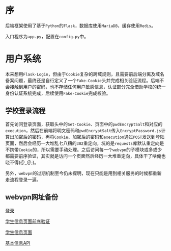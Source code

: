 <!--
 * @Author: flwfdd
 * @Date: 2022-03-10 17:24:45
 * @LastEditTime: 2022-03-10 19:14:05
 * @Description: 
 * _(:з」∠)_
-->
# 序

后端框架使用了基于`Python`的`Flask`，数据库使用`MariaDB`，缓存使用`Redis`。

入口程序为`app.py`，配置在`config.py`中。

# 用户系统

本来想用`Flask-Login`，但由于`Cookie`复杂的跨域规则，且需要前后端分离及域名备案问题，最终还是自行定义了一个`Fake-Cookie`头并完成相关验证流程。后端不会接触到用户的密码，也不存储任何用户敏感信息，认证部分完全借助学校的统一身份认证系统完成，后续使用`Fake-Cookie`完成校验。


## 学校登录流程

首先访问登录页面，获取头中的`Set-Cookie`、页面中的`pwdEncryptSalt`和对应的`execution`，然后在前端将明文密码和`pwdEncryptSalt`传入`EncryptPassword.js`计算出加密后的密码，再将`Cookie`、加密后的密码和`execution`通过`POST`发送到登陆页面，然后会经历一大堆乱七八糟的`302`重定向，坑的是`requests`库默认重定向是不携带`Cookie`的，所以需要手动处理。之后访问每一个`webvpn`的子模块或多或少都需要前序验证，其实就是访问一个页面然后经历一大堆重定向，具体干了啥俺也晓不得(＠_＠;)。

另外，`webvpn`的过期机制至今仍未探明，现在只能是用到相关服务的时候都重新走流程登录一遍。

## webvpn网址备份

[登录](https://webvpn.bit.edu.cn/https/77726476706e69737468656265737421fcf84695297e6a596a468ca88d1b203b/authserver/login?service=https%3A%2F%2Fwebvpn.bit.edu.cn%2Flogin%3Fcas_login%3Dtrue)

[学生信息页面前序验证](https://webvpn.bit.edu.cn/http/77726476706e69737468656265737421e3e354d225397c1e7b0c9ce29b5b/xsfw/sys/swpubapp/indexmenu/getAppConfig.do?appId=4585275700341858&appName=jbxxapp)

[学生信息页面](https://webvpn.bit.edu.cn/http/77726476706e69737468656265737421e3e354d225397c1e7b0c9ce29b5b/xsfw/sys/jbxxapp/*default/index.do)

[基本信息API](https://webvpn.bit.edu.cn/http/77726476706e69737468656265737421e3e354d225397c1e7b0c9ce29b5b/xsfw/sys/jbxxapp/modules/infoStudent/getStuBatchInfo.do)